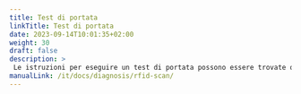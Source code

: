 ```yaml
---
title: Test di portata
linkTitle: Test di portata
date: 2023-09-14T10:01:35+02:00
weight: 30
draft: false
description: >
 Le istruzioni per eseguire un test di portata possono essere trovate qui
manualLink: /it/docs/diagnosis/rfid-scan/
---
```

